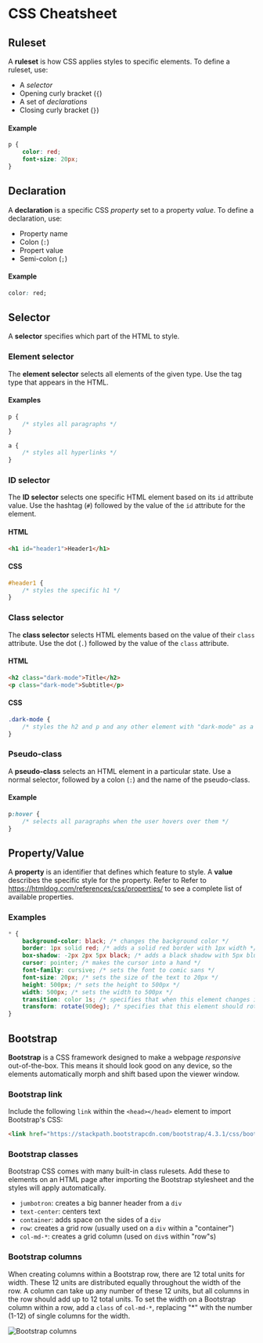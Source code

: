 # CSS Cheatsheet
## Ruleset
A **ruleset** is how CSS applies styles to specific elements. To define a ruleset, use:
- A _selector_
- Opening curly bracket (`{`)
- A set of _declarations_
- Closing curly bracket (`}`)

#### Example
```css
p {
    color: red;
    font-size: 20px;
}
```

## Declaration
A **declaration** is a specific CSS _property_ set to a property _value_. To define a declaration, use:
- Property name
- Colon (`:`)
- Propert value
- Semi-colon (`;`)

#### Example
```css
color: red;
```

## Selector
A **selector** specifies which part of the HTML to style.

### Element selector
The **element selector** selects all elements of the given type. Use the tag type that appears in the HTML.

#### Examples
```css
p {
    /* styles all paragraphs */
}

a {
    /* styles all hyperlinks */
}
```

### ID selector
The **ID selector** selects one specific HTML element based on its `id` attribute value. Use the hashtag (`#`) followed by the value of the `id` attribute for the element.

#### HTML
```html
<h1 id="header1">Header1</h1>
```

#### CSS
```css
#header1 {
    /* styles the specific h1 */
}
```

### Class selector
The **class selector** selects HTML elements based on the value of their `class` attribute. Use the dot (`.`) followed by the value of the `class` attribute.

#### HTML
```html
<h2 class="dark-mode">Title</h2>
<p class="dark-mode">Subtitle</p>
```

#### CSS
```css
.dark-mode {
    /* styles the h2 and p and any other element with "dark-mode" as a class */
}
```

### Pseudo-class
A **pseudo-class** selects an HTML element in a particular state. Use a normal selector, followed by a colon (`:`) and the name of the pseudo-class.

#### Example
```css
p:hover {
    /* selects all paragraphs when the user hovers over them */
}
```

## Property/Value
A **property** is an identifier that defines which feature to style. A **value** describes the specific style for the property. Refer to 
Refer to https://htmldog.com/references/css/properties/ to see a complete list of available properties.

### Examples
```css
* {
    background-color: black; /* changes the background color */
    border: 1px solid red; /* adds a solid red border with 1px width */
    box-shadow: -2px 2px 5px black; /* adds a black shadow with 5px blur, 2px to the left and 2px down */
    cursor: pointer; /* makes the cursor into a hand */
    font-family: cursive; /* sets the font to comic sans */
    font-size: 20px; /* sets the size of the text to 20px */
    height: 500px; /* sets the height to 500px */
    width: 500px; /* sets the width to 500px */
    transition: color 1s; /* specifies that when this element changes its color property, it will take one second */
    transform: rotate(90deg); /* specifies that this element should rotate 90 degrees */
}
```

## Bootstrap
**Bootstrap** is a CSS framework designed to make a webpage _responsive_ out-of-the-box. This means it should look good on any device, so the elements automatically morph and shift based upon the viewer window.

### Bootstrap link
Include the following `link` within the `<head></head>` element to import Bootstrap's CSS:
```html
<link href="https://stackpath.bootstrapcdn.com/bootstrap/4.3.1/css/bootstrap.min.css" rel="stylesheet">
```

### Bootstrap classes
Bootstrap CSS comes with many built-in class rulesets. Add these to elements on an HTML page after importing the Bootstrap stylesheet and the styles will apply automatically.

- `jumbotron`: creates a big banner header from a `div`
- `text-center`: centers text
- `container`: adds space on the sides of a `div`
- `row`: creates a grid row (usually used on a `div` within a "container")
- `col-md-*`: creates a grid column (used on `div`s within "row"s)

### Bootstrap columns
When creating columns within a Bootstrap row, there are 12 total units for width. These 12 units are distributed equally throughout the width of the row. A column can take up any number of these 12 units, but all columns in the row should add up to 12 total units. To set the width on a Bootstrap column within a row, add a `class` of `col-md-*`, replacing "*" with the number (1-12) of single columns for the width.

![Bootstrap columns](https://i.imgur.com/vtpTOB5.png)